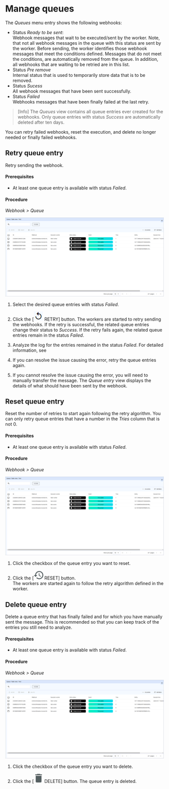 # Manage queues

The *Queues* menu entry shows the following webhooks:
 - Status *Ready to be sent*:     
    Webhook messages that wait to be executed/sent by the worker. Note, that not all webhook messages in the queue with this status are sent by the worker. Before sending, the worker identifies those webhook messages that meet the conditions defined. Messages that do not meet the conditions, are automatically removed from the queue. In addition, all webhooks that are waiting to be retried are in this list.
 - Status *Pre remove*   
    Internal status that is used to temporarily store data that is to be removed.
 - Status *Sucess*   
    All webhook messages that have been sent successfully.
 - Status *Failed*    
    Webhooks messages that have been finally failed at the last retry.

>[Info] The *Queues* view contains all queue entries ever created for the webhooks. Only queue entries with status *Success* are automatically deleted after ten days.

You can retry failed webhooks, reset the execution, and delete no longer needed or finally failed webhooks.



## Retry queue entry

Retry sending the webhook.

#### Prerequisites

- At least one queue entry is available with status *Failed*.

#### Procedure

*Webhook > Queue*

![Queue](../../Assets/Screenshots/Webhooks/Queue/Queue.png "[Queue]")

1. Select the desired queue entries with status *Failed*.

2. Click the [![Retry](../../Assets/Icons/Replay.png "[Retry]") RETRY] button.
    The workers are started to retry sending the webhooks. If the retry is successful, the related queue entries change their status to *Success*. If the retry fails again, the related queue entries remain in the status *Failed*.   

3. Analyze the log for the entries remained in the status *Failed*. For detailed information, see <!---To be enhanced-->

4. If you can resolve the issue causing the error, retry the queue entries again. 

5. If you cannot resolve the issue causing the error, you will need to manually transfer the message. The *Queue entry* view displays the details of what should have been sent by the webhook.



## Reset queue entry

Reset the number of retries to start again following the retry algorithm. You can only retry queue entries that have a number in the *Tries* column that is not 0.

#### Prerequisites

- At least one queue entry is available with status *Failed*.

#### Procedure

*Webhook > Queue*

![Queue](../../Assets/Screenshots/Webhooks/Queue/Queue.png "[Queue]")

1. Click the checkbox of the queue entry you want to reset.

2. Click the [![Reset](../../Assets/Icons/Reset.png "[Reset]") RESET] button.   
    The workers are started again to follow the retry algorithm defined in the worker. 



## Delete queue entry

Delete a queue entry that has finally failed and for which you have manually sent the message. This is recommended so that you can keep track of the entries you still need to analyze. 

#### Prerequisites

- At least one queue entry is available with status *Failed*.

#### Procedure

*Webhook > Queue*

![Queue](../../Assets/Screenshots/Webhooks/Queue/Queue.png "[Queue]")

1. Click the checkbox of the queue entry you want to delete. 

2. Click the [![Delete](../../Assets/Icons/Trash01.png "[Delete]") DELETE] button.
    The queue entry is deleted.